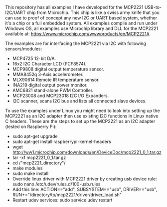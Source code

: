 This repository has all examples I have developed for the MCP2221 USB-to-I2C/UART chip from Microchip. This chip is like a swiss army knife that you can use to proof of concept any new I2C or UART based system, whether it's a chip or a full embedded system. 
All examples compile and run under Windows OS, all examples use Microchip library and DLL for the MCP2221 available at: https://www.microchip.com/wwwproducts/en/MCP2221A

The examples are for interfacing the MCP2221 via I2C with following sensors/modules:
- MCP4725 12-bit D/A.
- 16x2 I2C Character LCD (PCF8574).
- MCP9808 digital output temperature sensor.
- MMA8452q 3-Axis accelerometer.
- MLX90614 Remote IR temperature sensor.
- INA219 digital output power monitor.
- AMC6821 stand-alone PWM Controller.
- MCP23008 and MCP23018 I2C I/O Expanders.
- I2C scanner, scans I2C bus and lists all connected slave devices.

To use the examples under Linux you might need to look into setting up the MCP2221 as an I2C adapter then use existing I2C functions in Linux native C headers. These are the steps to set up the MCP2221 as an I2C adapter (tested on Raspberry Pi):
- sudo apt-get upgrade
- sudo apt-get install raspberrypi-kernel-headers
- wget http://ww1.microchip.com/downloads/en/DeviceDoc/mcp2221_0_1.tar.gz
- tar -xf mcp2221_0_1.tar.gz
- cd /"mcp2221_directory"/
- make modules
- sudo make install
- Override linux driver with MCP2221 driver by creating usb device rule: sudo nano /etc/udev/rules.d/100-usb.rules
- Add this line:  ACTION=="add", SUBSYSTEM=="usb", DRIVER=="usb", RUN+="/directory/to/mcp2221/driver/driver_load.sh"
- Restart udev services: sudo service udev restart



